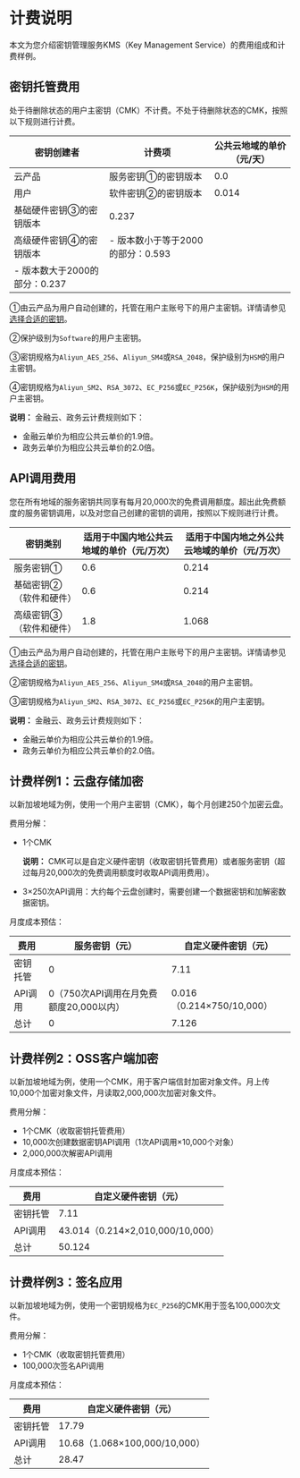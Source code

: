 # 计费说明

本文为您介绍密钥管理服务KMS（Key Management Service）的费用组成和计费样例。

## 密钥托管费用

处于待删除状态的用户主密钥（CMK）不计费。不处于待删除状态的CMK，按照以下规则进行计费。

|密钥创建者|计费项|公共云地域的单价（元/天）|
|-----|---|-------------|
|云产品|服务密钥①的密钥版本|0.0|
|用户|软件密钥②的密钥版本|0.014|
|基础硬件密钥③的密钥版本|0.237|
|高级硬件密钥④的密钥版本|-   版本数小于等于2000的部分：0.593
-   版本数大于2000的部分：0.237 |

①由云产品为用户自动创建的，托管在用户主账号下的用户主密钥。详情请参见[选择合适的密钥](/cn.zh-CN/云产品与KMS的集成/服务端集成加密概述.md)。

②保护级别为`Software`的用户主密钥。

③密钥规格为`Aliyun_AES_256`、`Aliyun_SM4`或`RSA_2048`，保护级别为`HSM`的用户主密钥。

④密钥规格为`Aliyun_SM2`、`RSA_3072`、`EC_P256`或`EC_P256K`，保护级别为`HSM`的用户主密钥。

**说明：** 金融云、政务云计费规则如下：

-   金融云单价为相应公共云单价的1.9倍。
-   政务云单价为相应公共云单价的2.0倍。

## API调用费用

您在所有地域的服务密钥共同享有每月20,000次的免费调用额度。超出此免费额度的服务密钥调用，以及对您自己创建的密钥的调用，按照以下规则进行计费。

|密钥类别|适用于中国内地公共云地域的单价（元/万次）|适用于中国内地之外公共云地域的单价（元/万次）|
|----|---------------------|-----------------------|
|服务密钥①|0.6|0.214|
|基础密钥②（软件和硬件）|0.6|0.214|
|高级密钥③（软件和硬件）|1.8|1.068|

①由云产品为用户自动创建的，托管在用户主账号下的用户主密钥。详情请参见[选择合适的密钥](/cn.zh-CN/云产品与KMS的集成/服务端集成加密概述.md)。

②密钥规格为`Aliyun_AES_256`、`Aliyun_SM4`或`RSA_2048`的用户主密钥。

③密钥规格为`Aliyun_SM2`、`RSA_3072`、`EC_P256`或`EC_P256K`的用户主密钥。

**说明：** 金融云、政务云计费规则如下：

-   金融云单价为相应公共云单价的1.9倍。
-   政务云单价为相应公共云单价的2.0倍。

## 计费样例1：云盘存储加密

以新加坡地域为例，使用一个用户主密钥（CMK），每个月创建250个加密云盘。

费用分解：

-   1个CMK

    **说明：** CMK可以是自定义硬件密钥（收取密钥托管费用）或者服务密钥（超过每月20,000次的免费调用额度时收取API调用费用）。

-   3×250次API调用：大约每个云盘创建时，需要创建一个数据密钥和加解密数据密钥。

月度成本预估：

|费用|服务密钥（元）|自定义硬件密钥（元）|
|--|-------|----------|
|密钥托管|0|7.11|
|API调用|0（750次API调用在月免费额度20,000以内）|0.016（0.214×750/10,000）|
|总计|0|7.126|

## 计费样例2：OSS客户端加密

以新加坡地域为例，使用一个CMK，用于客户端信封加密对象文件。月上传10,000个加密对象文件，月读取2,000,000次加密对象文件。

费用分解：

-   1个CMK（收取密钥托管费用）
-   10,000次创建数据密钥API调用（1次API调用×10,000个对象）
-   2,000,000次解密API调用

月度成本预估：

|费用|自定义硬件密钥（元）|
|--|----------|
|密钥托管|7.11|
|API调用|43.014（0.214×2,010,000/10,000）|
|总计|50.124|

## 计费样例3：签名应用

以新加坡地域为例，使用一个密钥规格为`EC_P256`的CMK用于签名100,000次文件。

费用分解：

-   1个CMK（收取密钥托管费用）
-   100,000次签名API调用

月度成本预估：

|费用|自定义硬件密钥（元）|
|--|----------|
|密钥托管|17.79|
|API调用|10.68（1.068×100,000/10,000）|
|总计|28.47|

